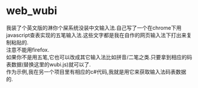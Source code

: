 # web_wubi
我装了个英文版的淋你个屎系统没装中文输入法.自己写了一个在chrome下用javascript查表实现的五笔输入法.这些文字都是我在自作的网页输入法下打出来复制粘贴的.<br>
注意不能用firefox.<br>
如果你不是用五笔,它也可以改成其它输入法比如拼音/二笔之类.只要拿到相应的码表数据(替换这里的wubi.js)就可以了.<br>
作为示例,我在另一个项目里有相应的c#代码,我就是用它来获取输入法码表数据的.<br>
